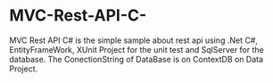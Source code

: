 # MVC-Rest-API-C-
MVC Rest API C# is the simple sample about rest api using .Net C#, EntityFrameWork, XUnit Project for the unit test and SqlServer for the database. The ConectionString of DataBase is on ContextDB on Data Project.
